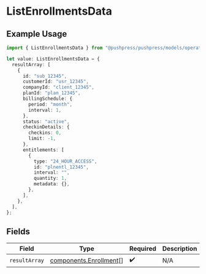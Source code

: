 # ListEnrollmentsData

## Example Usage

```typescript
import { ListEnrollmentsData } from "@pushpress/pushpress/models/operations";

let value: ListEnrollmentsData = {
  resultArray: [
    {
      id: "sub_12345",
      customerId: "usr_12345",
      companyId: "client_12345",
      planId: "plan_12345",
      billingSchedule: {
        period: "month",
        interval: 1,
      },
      status: "active",
      checkinDetails: {
        checkins: 0,
        limit: -1,
      },
      entitlements: [
        {
          type: "24_HOUR_ACCESS",
          id: "plnentl_12345",
          interval: "",
          quantity: 1,
          metadata: {},
        },
      ],
    },
  ],
};
```

## Fields

| Field                                                            | Type                                                             | Required                                                         | Description                                                      |
| ---------------------------------------------------------------- | ---------------------------------------------------------------- | ---------------------------------------------------------------- | ---------------------------------------------------------------- |
| `resultArray`                                                    | [components.Enrollment](../../models/components/enrollment.md)[] | :heavy_check_mark:                                               | N/A                                                              |